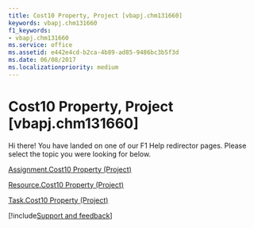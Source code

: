 ```yaml
---
title: Cost10 Property, Project [vbapj.chm131660]
keywords: vbapj.chm131660
f1_keywords:
- vbapj.chm131660
ms.service: office
ms.assetid: e442e4cd-b2ca-4b89-ad85-9486bc3b5f3d
ms.date: 06/08/2017
ms.localizationpriority: medium
---
```



# Cost10 Property, Project [vbapj.chm131660]

Hi there! You have landed on one of our F1 Help redirector pages. Please select the topic you were looking for below.

[Assignment.Cost10 Property (Project)](https://msdn.microsoft.com/library/1c68b400-cc7c-3e54-94b4-6c791ab52579%28Office.15%29.aspx)

[Resource.Cost10 Property (Project)](https://msdn.microsoft.com/library/97957c20-5d14-7b11-93c2-e164c6356cd8%28Office.15%29.aspx)

[Task.Cost10 Property (Project)](https://msdn.microsoft.com/library/7d142bff-36e4-09e3-7409-627d2dc3f529%28Office.15%29.aspx)

[!include[Support and feedback](~/includes/feedback-boilerplate.md)]